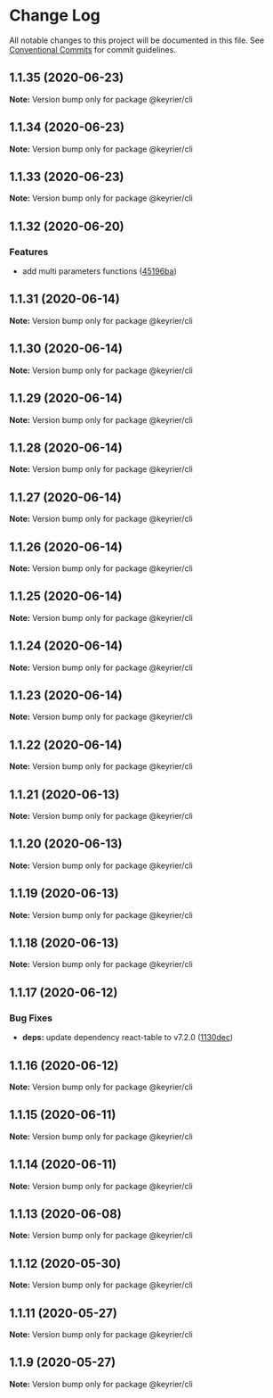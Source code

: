 # Change Log

All notable changes to this project will be documented in this file.
See [Conventional Commits](https://conventionalcommits.org) for commit guidelines.

## 1.1.35 (2020-06-23)

**Note:** Version bump only for package @keyrier/cli





## 1.1.34 (2020-06-23)

**Note:** Version bump only for package @keyrier/cli





## 1.1.33 (2020-06-23)

**Note:** Version bump only for package @keyrier/cli





## 1.1.32 (2020-06-20)


### Features

* add multi parameters functions ([45196ba](https://github.com/magoo-magoo/keyrier-json/commit/45196bad642851f3f94cbec822b99d4b6a334c3d))





## 1.1.31 (2020-06-14)

**Note:** Version bump only for package @keyrier/cli





## 1.1.30 (2020-06-14)

**Note:** Version bump only for package @keyrier/cli





## 1.1.29 (2020-06-14)

**Note:** Version bump only for package @keyrier/cli





## 1.1.28 (2020-06-14)

**Note:** Version bump only for package @keyrier/cli





## 1.1.27 (2020-06-14)

**Note:** Version bump only for package @keyrier/cli





## 1.1.26 (2020-06-14)

**Note:** Version bump only for package @keyrier/cli





## 1.1.25 (2020-06-14)

**Note:** Version bump only for package @keyrier/cli





## 1.1.24 (2020-06-14)

**Note:** Version bump only for package @keyrier/cli





## 1.1.23 (2020-06-14)

**Note:** Version bump only for package @keyrier/cli





## 1.1.22 (2020-06-14)

**Note:** Version bump only for package @keyrier/cli





## 1.1.21 (2020-06-13)

**Note:** Version bump only for package @keyrier/cli





## 1.1.20 (2020-06-13)

**Note:** Version bump only for package @keyrier/cli





## 1.1.19 (2020-06-13)

**Note:** Version bump only for package @keyrier/cli





## 1.1.18 (2020-06-13)

**Note:** Version bump only for package @keyrier/cli





## 1.1.17 (2020-06-12)


### Bug Fixes

* **deps:** update dependency react-table to v7.2.0 ([1130dec](https://github.com/magoo-magoo/keyrier-json/commit/1130dec418b05a56cd40f313c0d6065f1691568b))





## 1.1.16 (2020-06-12)

**Note:** Version bump only for package @keyrier/cli





## 1.1.15 (2020-06-11)

**Note:** Version bump only for package @keyrier/cli





## 1.1.14 (2020-06-11)

**Note:** Version bump only for package @keyrier/cli





## 1.1.13 (2020-06-08)

**Note:** Version bump only for package @keyrier/cli





## 1.1.12 (2020-05-30)

**Note:** Version bump only for package @keyrier/cli





## 1.1.11 (2020-05-27)

**Note:** Version bump only for package @keyrier/cli





## 1.1.9 (2020-05-27)

**Note:** Version bump only for package @keyrier/cli
